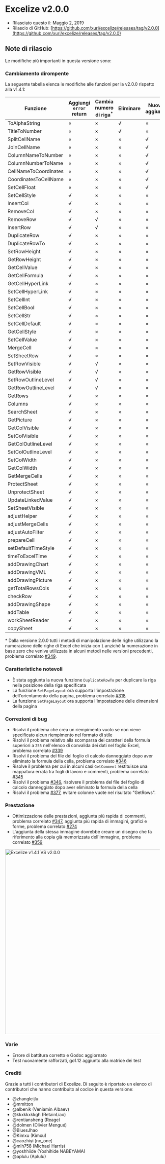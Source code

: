 # Excelize v2.0.0

* Rilasciato questo il: Maggio 2, 2019
* Rilascio di GitHub: [https://github.com/xuri/excelize/releases/tag/v2.0.0](https://github.com/xuri/excelize/releases/tag/v2.0.0)

## Note di rilascio

Le modifiche più importanti in questa versione sono:

### Cambiamento dirompente

La seguente tabella elenca le modifiche alle funzioni per la v2.0.0 rispetto alla v1.4.1:

|Funzione|Aggiungi `error` return|Cambia numero di riga<sup>\*</sup>|Eliminare|Nuova aggiunta|
|---|---|---|---|---|
|ToAlphaString|&times;|&times;|&radic;|&times;|
|TitleToNumber|&times;|&times;|&radic;|&times;|
|SplitCellName|&times;|&times;|&times;|&radic;|
|JoinCellName|&times;|&times;|&times;|&radic;|
|ColumnNameToNumber|&times;|&times;|&times;|&radic;|
|ColumnNumberToName|&times;|&times;|&times;|&radic;|
|CellNameToCoordinates|&times;|&times;|&times;|&radic;|
|CoordinatesToCellName|&times;|&times;|&times;|&radic;|
|SetCellFloat|&times;|&times;|&times;|&radic;|
|SetCellStyle|&radic;|&times;|&times;|&times;|
|InsertCol|&radic;|&times;|&times;|&times;|
|RemoveCol|&radic;|&times;|&times;|&times;|
|RemoveRow|&radic;|&radic;|&times;|&times;|
|InsertRow|&radic;|&radic;|&times;|&times;|
|DuplicateRow|&radic;|&times;|&times;|&times;|
|DuplicateRowTo|&radic;|&times;|&times;|&times;|
|SetRowHeight|&radic;|&times;|&times;|&times;|
|GetRowHeight|&radic;|&times;|&times;|&times;|
|GetCellValue|&radic;|&times;|&times;|&times;|
|GetCellFormula|&radic;|&times;|&times;|&times;|
|GetCellHyperLink|&radic;|&times;|&times;|&times;|
|SetCellHyperLink|&radic;|&times;|&times;|&times;|
|SetCellInt|&radic;|&times;|&times;|&times;|
|SetCellBool|&radic;|&times;|&times;|&times;|
|SetCellStr|&radic;|&times;|&times;|&times;|
|SetCellDefault|&radic;|&times;|&times;|&times;|
|GetCellStyle|&radic;|&times;|&times;|&times;|
|SetCellValue|&radic;|&times;|&times;|&times;|
|MergeCell|&radic;|&times;|&times;|&times;|
|SetSheetRow|&radic;|&times;|&times;|&times;|
|SetRowVisible|&radic;|&radic;|&times;|&times;|
|GetRowVisible|&radic;|&radic;|&times;|&times;|
|SetRowOutlineLevel|&radic;|&radic;|&times;|&times;|
|GetRowOutlineLevel|&radic;|&radic;|&times;|&times;|
|GetRows|&radic;|&times;|&times;|&times;|
|Columns|&radic;|&times;|&times;|&times;|
|SearchSheet|&radic;|&times;|&times;|&times;|
|GetPicture|&radic;|&times;|&times;|&times;|
|GetColVisible|&radic;|&times;|&times;|&times;|
|SetColVisible|&radic;|&times;|&times;|&times;|
|GetColOutlineLevel|&radic;|&times;|&times;|&times;|
|SetColOutlineLevel|&radic;|&times;|&times;|&times;|
|SetColWidth|&radic;|&times;|&times;|&times;|
|GetColWidth|&radic;|&times;|&times;|&times;|
|GetMergeCells|&radic;|&times;|&times;|&times;|
|ProtectSheet|&radic;|&times;|&times;|&times;|
|UnprotectSheet|&radic;|&times;|&times;|&times;|
|UpdateLinkedValue|&radic;|&times;|&times;|&times;|
|SetSheetVisible|&radic;|&times;|&times;|&times;|
|adjustHelper|&radic;|&times;|&times;|&times;|
|adjustMergeCells|&radic;|&times;|&times;|&times;|
|adjustAutoFilter|&radic;|&times;|&times;|&times;|
|prepareCell|&radic;|&times;|&times;|&times;|
|setDefaultTimeStyle|&radic;|&times;|&times;|&times;|
|timeToExcelTime|&radic;|&times;|&times;|&times;|
|addDrawingChart|&radic;|&times;|&times;|&times;|
|addDrawingVML|&radic;|&times;|&times;|&times;|
|addDrawingPicture|&radic;|&times;|&times;|&times;|
|getTotalRowsCols|&radic;|&times;|&times;|&times;|
|checkRow|&radic;|&times;|&times;|&times;|
|addDrawingShape|&radic;|&times;|&times;|&times;|
|addTable|&radic;|&times;|&times;|&times;|
|workSheetReader|&radic;|&times;|&times;|&times;|
|copySheet|&radic;|&times;|&times;|&times;|

\* Dalla versione 2.0.0 tutti i metodi di manipolazione delle righe utilizzano la numerazione delle righe di Excel che inizia con `1` anziché la numerazione in base zero che veniva utilizzata in alcuni metodi nelle versioni precedenti, problema correlato [#349](https://github.com/xuri/excelize/issues/349).

### Caratteristiche notevoli

* È stata aggiunta la nuova funzione `DuplicateRowTo` per duplicare la riga nella posizione della riga specificata
* La funzione `SetPageLayout` ora supporta l'impostazione dell'orientamento della pagina, problema correlato [#318](https://github.com/xuri/excelize/issues/318)
* La funzione `SetPageLayout` ora supporta l'impostazione delle dimensioni della pagina

### Correzioni di bug

* Risolvi il problema che crea un riempimento vuoto se non viene specificato alcun riempimento nel formato di stile
* Risolvi il problema relativo alla scomparsa dei caratteri della formula superiori a `255` nell'elenco di convalida dei dati nel foglio Excel, problema correlato [#339](https://github.com/xuri/excelize/issues/339)
* Risolvi il problema del file del foglio di calcolo danneggiato dopo aver eliminato la formula della cella, problema correlato [#346](https://github.com/xuri/excelize/issues/346)
* Risolve il problema per cui in alcuni casi `GetComment` restituisce una mappatura errata tra fogli di lavoro e commenti, problema correlato [#345](https://github.com/xuri/excelize/issues/345)
* Risolvi il problema [#346](https://github.com/xuri/excelize/issues/346), risolvere il problema del file del foglio di calcolo danneggiato dopo aver eliminato la formula della cella
* Risolvi il problema [#377](https://github.com/xuri/excelize/issues/377), evitare colonne vuote nel risultato "GetRows".

### Prestazione

* Ottimizzazione delle prestazioni, aggiunta più rapida di commenti, problema correlato [#347](https://github.com/xuri/excelize/issues/347), aggiunta più rapida di immagini, grafici e forme, problema correlato [#274](https://github.com/xuri/excelize/issues/274)
* L'aggiunta della stessa immagine dovrebbe creare un disegno che fa riferimento alla copia già memorizzata dell'immagine, problema correlato [#359](https://github.com/xuri/excelize/issues/359)

<img src="https://user-images.githubusercontent.com/2809468/56576273-7e7f1d80-65fa-11e9-8b47-7b171c5e67e3.png" width="600" alt="Excelize v1.4.1 VS v2.0.0">

### Varie

* Errore di battitura corretto e Godoc aggiornato
* Test nuovamente rafforzati, go1.12 aggiunto alla matrice dei test

### Crediti

Grazie a tutti i contributori di Excelize. Di seguito è riportato un elenco di contributori che hanno contribuito al codice in questa versione:

* @zhangleijlu
* @mmitton
* @albenik (Veniamin Albaev)
* @kkxkkxkkgh (RetainLiao)
* @rentiansheng (Reage)
* @dolmen (Olivier Mengué)
* @BluesJhao
* @Kimxu (Kimxu)
* @caozhiyi (no_one)
* @mlh758 (Michael Harris)
* @yoshhiide (Yoshihide NABEYAMA)
* @aplulu (Aplulu)

